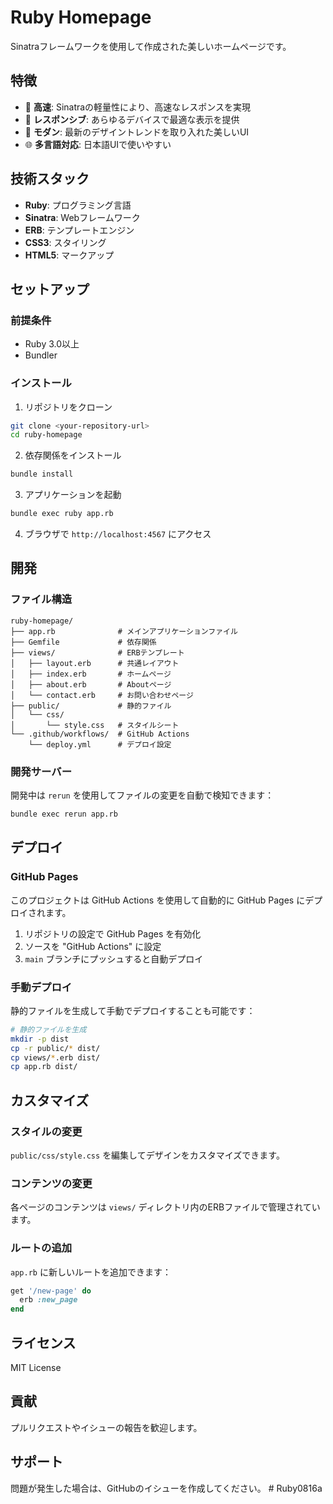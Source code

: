 # Ruby Homepage

Sinatraフレームワークを使用して作成された美しいホームページです。

## 特徴

- 🚀 **高速**: Sinatraの軽量性により、高速なレスポンスを実現
- 📱 **レスポンシブ**: あらゆるデバイスで最適な表示を提供
- 🎨 **モダン**: 最新のデザイントレンドを取り入れた美しいUI
- 🌐 **多言語対応**: 日本語UIで使いやすい

## 技術スタック

- **Ruby**: プログラミング言語
- **Sinatra**: Webフレームワーク
- **ERB**: テンプレートエンジン
- **CSS3**: スタイリング
- **HTML5**: マークアップ

## セットアップ

### 前提条件

- Ruby 3.0以上
- Bundler

### インストール

1. リポジトリをクローン
```bash
git clone <your-repository-url>
cd ruby-homepage
```

2. 依存関係をインストール
```bash
bundle install
```

3. アプリケーションを起動
```bash
bundle exec ruby app.rb
```

4. ブラウザで `http://localhost:4567` にアクセス

## 開発

### ファイル構造

```
ruby-homepage/
├── app.rb              # メインアプリケーションファイル
├── Gemfile             # 依存関係
├── views/              # ERBテンプレート
│   ├── layout.erb      # 共通レイアウト
│   ├── index.erb       # ホームページ
│   ├── about.erb       # Aboutページ
│   └── contact.erb     # お問い合わせページ
├── public/             # 静的ファイル
│   └── css/
│       └── style.css   # スタイルシート
└── .github/workflows/  # GitHub Actions
    └── deploy.yml      # デプロイ設定
```

### 開発サーバー

開発中は `rerun` を使用してファイルの変更を自動で検知できます：

```bash
bundle exec rerun app.rb
```

## デプロイ

### GitHub Pages

このプロジェクトは GitHub Actions を使用して自動的に GitHub Pages にデプロイされます。

1. リポジトリの設定で GitHub Pages を有効化
2. ソースを "GitHub Actions" に設定
3. `main` ブランチにプッシュすると自動デプロイ

### 手動デプロイ

静的ファイルを生成して手動でデプロイすることも可能です：

```bash
# 静的ファイルを生成
mkdir -p dist
cp -r public/* dist/
cp views/*.erb dist/
cp app.rb dist/
```

## カスタマイズ

### スタイルの変更

`public/css/style.css` を編集してデザインをカスタマイズできます。

### コンテンツの変更

各ページのコンテンツは `views/` ディレクトリ内のERBファイルで管理されています。

### ルートの追加

`app.rb` に新しいルートを追加できます：

```ruby
get '/new-page' do
  erb :new_page
end
```

## ライセンス

MIT License

## 貢献

プルリクエストやイシューの報告を歓迎します。

## サポート

問題が発生した場合は、GitHubのイシューを作成してください。 # Ruby0816a
